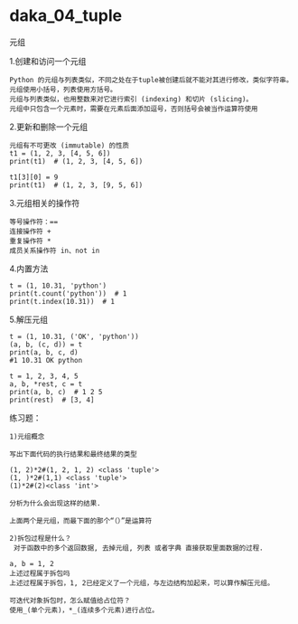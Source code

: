 # daka_04_tuple
元组

1.创建和访问一个元组

    Python 的元组与列表类似，不同之处在于tuple被创建后就不能对其进行修改，类似字符串。
    元组使用小括号，列表使用方括号。
    元组与列表类似，也用整数来对它进行索引 (indexing) 和切片 (slicing)。
    元组中只包含一个元素时，需要在元素后面添加逗号，否则括号会被当作运算符使用

2.更新和删除一个元组

    元组有不可更改 (immutable) 的性质
    t1 = (1, 2, 3, [4, 5, 6])
    print(t1)  # (1, 2, 3, [4, 5, 6])

    t1[3][0] = 9
    print(t1)  # (1, 2, 3, [9, 5, 6])

3.元组相关的操作符

    等号操作符：==
    连接操作符 +
    重复操作符 *
    成员关系操作符 in、not in

4.内置方法

    t = (1, 10.31, 'python')
    print(t.count('python'))  # 1
    print(t.index(10.31))  # 1  

5.解压元组

    t = (1, 10.31, ('OK', 'python'))
    (a, b, (c, d)) = t
    print(a, b, c, d)
    #1 10.31 OK python

    t = 1, 2, 3, 4, 5
    a, b, *rest, c = t
    print(a, b, c)  # 1 2 5
    print(rest)  # [3, 4]

练习题：

    1)元组概念

    写出下面代码的执行结果和最终结果的类型

    (1, 2)*2#(1, 2, 1, 2) <class 'tuple'> 
    (1, )*2#(1,1) <class 'tuple'>
    (1)*2#(2)<class 'int'>

    分析为什么会出现这样的结果.

    上面两个是元组，而最下面的那个“（）”是运算符

    2)拆包过程是什么？
     对于函数中的多个返回数据, 去掉元组, 列表 或者字典 直接获取里面数据的过程.

    a, b = 1, 2
    上述过程属于拆包吗
    上述过程属于拆包，1, 2已经定义了一个元组，与左边结构加起来，可以算作解压元组。

    可迭代对象拆包时，怎么赋值给占位符？
    使用_(单个元素)，*_(连续多个元素)进行占位。
